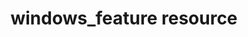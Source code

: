 ---
resource_reference: true
properties_shortcode: 
resources_common_guards: true
resources_common_notification: true
resources_common_properties: true
title: windows_feature resource
resource: windows_feature
aliases:
- "/resource_windows_feature.html"
menu:
  infra:
    title: windows_feature
    identifier: chef_infra/cookbook_reference/resources/windows_feature windows_feature
    parent: chef_infra/cookbook_reference/resources
resource_description_list:
- markdown: 'Use the **windows_feature** resource to add, remove or entirely delete

    Windows features and roles. This resource calls the

    [windows_feature_dism](/resources/windows_feature_dism/) or

    [windows_feature_powershell](/resources/windows_feature_powershell/)

    resources depending on the specified installation method, and defaults

    to DISM, which is available on both Workstation and Server editions of

    Windows.'
resource_new_in: '14.0'
syntax_full_code_block: |-
  windows_feature 'name' do
    all                   true, false # default value: false
    feature_name          Array, String # default value: 'name' unless specified
    install_method        Symbol # default value: :windows_feature_dism
    management_tools      true, false # default value: false
    source                String
    timeout               Integer # default value: 600
    action                Symbol # defaults to :install if not specified
  end
syntax_properties_list: 
syntax_full_properties_list:
- "`windows_feature` is the resource."
- "`name` is the name given to the resource block."
- "`action` identifies which steps Chef Infra Client will take to bring the node into
  the desired state."
- "`all`, `feature_name`, `install_method`, `management_tools`, `source`, and `timeout`
  are the properties available to this resource."
actions_list:
  :install:
    markdown: Default. Install a Windows role / feature using PowerShell.
  :remove:
    markdown: Remove a Windows role / feature using PowerShell.
  :delete:
    markdown: Delete a Windows role / feature from the image using PowerShell.
  :nothing:
    shortcode: resources_common_actions_nothing.md
properties_list:
- property: all
  ruby_type: true, false
  required: false
  default_value: 'false'
  description_list:
  - markdown: Install all sub-features.
- property: feature_name
  ruby_type: Array, String
  required: false
  default_value: The resource block's name
  description_list:
  - markdown: The name of the feature(s) or role(s) to install if they differ from
      the resource block's name. The same feature may have different names depending
      on the underlying installation method being used (ie DHCPServer vs DHCP; DNS-Server-Full-Role
      vs DNS).
- property: install_method
  ruby_type: Symbol
  required: false
  default_value: ":windows_feature_dism"
  allowed_values: ":windows_feature_dism, :windows_feature_powershell, :windows_feature_servermanagercmd"
  description_list:
  - markdown: The underlying installation method to use for feature installation.
      Specify `:windows_feature_dism` for DISM or `:windows_feature_powershell` for
      PowerShell.
- property: management_tools
  ruby_type: true, false
  required: false
  default_value: 'false'
  description_list:
  - markdown: Install all applicable management tools for the roles, role services,
      or features (PowerShell-only).
- property: source
  ruby_type: String
  required: false
  description_list:
  - markdown: Specify a local repository for the feature install.
- property: timeout
  ruby_type: Integer
  required: false
  default_value: '600'
  description_list:
  - markdown: Specifies a timeout (in seconds) for the feature installation.
examples: |
  **Install the DHCP Server feature**:

  ```ruby
  windows_feature 'DHCPServer' do
    action :install
  end
  ```

  **Install the .Net 3.5.1 feature using repository files on DVD**:

  ```ruby
  windows_feature "NetFx3" do
    action :install
    source 'd:\sources\sxs'
  end
  ```

  **Remove Telnet Server and Client features**:

  ```ruby
  windows_feature %w(TelnetServer TelnetClient) do
    action :remove
  end
  ```

  **Add the SMTP Server feature using the PowerShell provider**:

  ```ruby
  windows_feature 'smtp-server' do
    action :install
    all true
    install_method :windows_feature_powershell
  end
  ```

  **Install multiple features using one resource with the PowerShell provider**:

  ```ruby
  windows_feature %w(Web-Asp-Net45 Web-Net-Ext45) do
    action :install
    install_method :windows_feature_powershell
  end
  ```

  **Install the Network Policy and Access Service feature, including the management tools**:

  ```ruby
  windows_feature 'NPAS' do
    action :install
    management_tools true
    install_method :windows_feature_powershell
  end
  ```
---